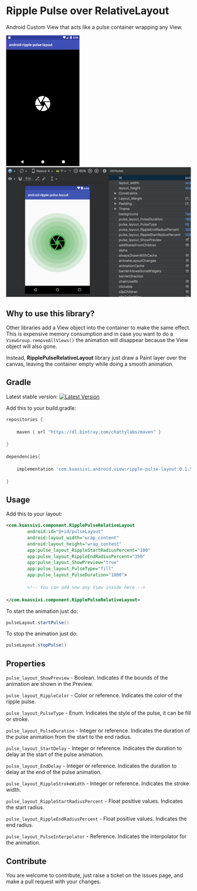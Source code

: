 # Ripple Pulse over RelativeLayout

Android Custom View that acts like a pulse container wrapping any View.

![Demo][1]&nbsp;&nbsp;&nbsp;&nbsp;&nbsp;&nbsp;&nbsp;&nbsp;![Android Studio Preview][2]

## Why to use this library?

Other libraries add a View object into the container to make the same effect. This is expensive memory consumption and in case you want to do a `ViewGroup.removeAllViews()` the animation will disappear because the View object will also gone.

Instead, **RipplePulseRelativeLayout** library just draw a Paint layer over the canvas, leaving the container empty while doing a smooth animation.


## Gradle

Latest stable version: 
[![Latest Version](https://api.bintray.com/packages/kuassivi/maven/ripple-pulse-layout/images/download.svg) ](https://bintray.com/kuassivi/maven/ripple-pulse-layout/_latestVersion)

Add this to your build.gradle:

```groovy
repositories {
 
    maven { url "https://dl.bintray.com/chattylabs/maven" }
    
}
 
dependencies{
 
    implementation 'com.kuassivi.android.view:ripple-pulse-layout:0.1.5'
    
}
```


## Usage

Add this to your layout:

```xml
<com.kuassivi.component.RipplePulseRelativeLayout
        android:id="@+id/pulseLayout"
        android:layout_width="wrap_content"
        android:layout_height="wrap_content"
        app:pulse_layout_RippleStartRadiusPercent="100"
        app:pulse_layout_RippleEndRadiusPercent="350"
        app:pulse_layout_ShowPreview="true"
        app:pulse_layout_PulseType="fill"
        app:pulse_layout_PulseDuration="1800">
        
        <!-- You can add now any View inside here -->
 
</com.kuassivi.component.RipplePulseRelativeLayout>
```

To start the animation just do:

```java 
pulseLayout.startPulse()
```

To stop the animation just do:

```java 
pulseLayout.stopPulse()
```

## Properties

`pulse_layout_ShowPreview` - Boolean. Indicates if the bounds of the animation are shown in the Preview.

`pulse_layout_RippleColor` - Color or reference. Indicates the color of the ripple pulse.

`pulse_layout_PulseType` - Enum. Indicates the style of the pulse, it can be fill or stroke.

`pulse_layout_PulseDuration` - Integer or reference. Indicates the duration of the pulse animation from the start to the end radius.

`pulse_layout_StartDelay` - Integer or reference. Indicates the duration to delay at the start of the pulse animation.

`pulse_layout_EndDelay` - Integer or reference. Indicates the duration to delay at the end of the pulse animation.

`pulse_layout_RippleStrokeWidth` - Integer or reference. Indicates the stroke width.

`pulse_layout_RippleStartRadiusPercent` - Float positive values. Indicates the start radius.

`pulse_layout_RippleEndRadiusPercent` - Float positive values. Indicates the end radius.

`pulse_layout_PulseInterpolator` - Reference. Indicates the interpolator for the animation.
 
## Contribute

You are welcome to contribute, just raise a ticket on the issues page, and make a pull request with your changes.

[1]: ./art/demo.gif
[2]: ./art/android-studio-preview.png
